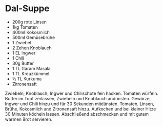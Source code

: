 ﻿# Dal-Suppe

- 200g rote Linsen
- 1kg Tomaten
- 400ml Kokosmilch
- 500ml Gemüsebrühe
- 1 Zwiebel
- 2 Zehen Knoblauch
- 1 EL Ingwer
- 1 Chili
- 30g Butter
- 1 TL Garam Masala
- 1 TL Kreuzkümmel
- ½ TL Kurkuma
- Zitronensaft

Zwiebeln, Knoblauch, Ingwer und Chilischote fein hacken.
Tomaten würfeln.
Butter im Topf zerlassen, Zwiebeln und Knoblauch andünsten.
Gewürze, Ingwer und Chili hinzu und für 30 Sekunden mitdünsten.
Tomaten, Linsen, Brühe, Kokosmilch und Zitronensaft hinzu.
Aufkochen und bei kleiner Hitze 30 Minuten köcheln lassen.
Abschließend abschmecken und mit gutem warmen Brot servieren.

